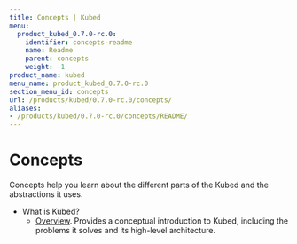 ```yaml
---
title: Concepts | Kubed
menu:
  product_kubed_0.7.0-rc.0:
    identifier: concepts-readme
    name: Readme
    parent: concepts
    weight: -1
product_name: kubed
menu_name: product_kubed_0.7.0-rc.0
section_menu_id: concepts
url: /products/kubed/0.7.0-rc.0/concepts/
aliases:
- /products/kubed/0.7.0-rc.0/concepts/README/
---
```


# Concepts

Concepts help you learn about the different parts of the Kubed and the abstractions it uses.

- What is Kubed?
  - [Overview](/products/kubed/0.7.0-rc.0/concepts/what-is-kubed/overview). Provides a conceptual introduction to Kubed, including the problems it solves and its high-level architecture.
